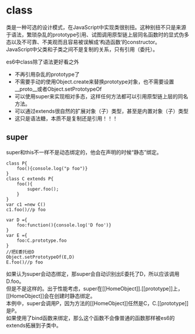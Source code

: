 # class
类是一种可选的设计模式，在JavaScript中实现类很别扭。这种别扭不只是来源于语法，繁琐杂乱的prototype引用、试图调用原型链上层同名函数时的显式伪多态以及不可靠、不美观而且容易被误解成‘构造函数’的constructor。  
JavaScript中父类和子类之间不是复制的关系，只有引用（委托）。  

es6中class除了语法更好看之外
- 不再引用杂乱的prototype了
- 不需要手动的使用Object.create来替换prototype对象，也不需要设置__proto__或者Object.setPrototypeOf
- 可以使用super来实现相对多态，这样任何方法都可以引用原型链上层的同名方法。
- 可以通过extends很自然的扩展对象（子）类型，甚至是内置对象（子）类型
- 这只是语法糖，本质不是复制还是引用！！！

## super
super和this不一样不是动态绑定的，他会在声明的时候“静态”绑定。
```
class P{
    foo(){console.log("p foo")}
}
class C extends P{
    foo(){
        super.foo();
    }
} 
var c1 =new C()
c1.foo()//p foo

var D ={
    foo:function(){console.log('D foo')}
}
var E ={
    foo:C.prototype.foo
}
//把E委托给D
Object.setPrototypeOf(E,D)
E.foo()//p foo
```
如果认为super会动态绑定，那super会自动识别出E委托了D，所以应该调用D.foo。  
但是不是这样的。出于性能考虑，super在[[HomeObject]].[[prototype]]上，[[HomeObject]]会在创建时静态绑定。  
本例中，super会调用P，因为方法的[[HomeObject]]任然是C，C.[[prototype]]是P。  
如果使用了bind函数来绑定，那么这个函数不会像普通的函数那样被es6的extends拓展到子类中。